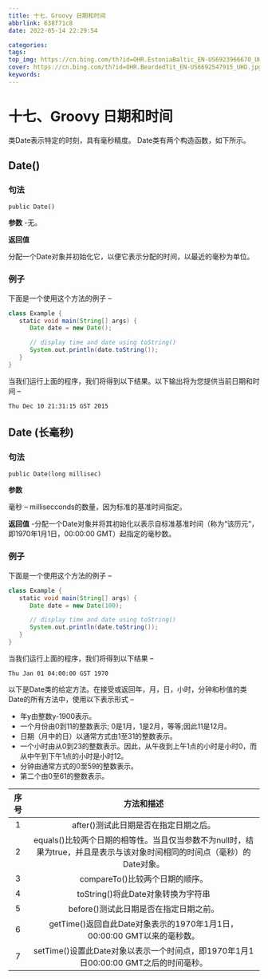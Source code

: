 ```yaml
---
title: 十七、Groovy 日期和时间
abbrlink: 638f71c8
date: 2022-05-14 22:29:54

categories:
tags:
top_img: https://cn.bing.com/th?id=OHR.EstoniaBaltic_EN-US6923966670_UHD.jpg
cover: https://cn.bing.com/th?id=OHR.BeardedTit_EN-US6692547915_UHD.jpg
keywords:  
---
```

# 十七、Groovy 日期和时间

类Date表示特定的时刻，具有毫秒精度。 Date类有两个构造函数，如下所示。

## Date()

### 句法

```
public Date()
```

**参数** -无。

**返回值**

分配一个Date对象并初始化它，以便它表示分配的时间，以最近的毫秒为单位。

### 例子

下面是一个使用这个方法的例子 –

```groovy
class Example { 
   static void main(String[] args) { 
      Date date = new Date(); 

      // display time and date using toString() 
      System.out.println(date.toString()); 
   } 
} 
```

当我们运行上面的程序，我们将得到以下结果。以下输出将为您提供当前日期和时间 –

```
Thu Dec 10 21:31:15 GST 2015
```

## Date (长毫秒)

### 句法

```
public Date(long millisec)
```

**参数**

毫秒 – millisecconds的数量，因为标准的基准时间指定。

**返回值** -分配一个Date对象并将其初始化以表示自标准基准时间（称为“该历元”，即1970年1月1日，00:00:00 GMT）起指定的毫秒数。

### 例子

下面是一个使用这个方法的例子 –

```groovy
class Example {
   static void main(String[] args) {
      Date date = new Date(100);

      // display time and date using toString()
      System.out.println(date.toString());
   } 
}
```

当我们运行上面的程序，我们将得到以下结果 –

```
Thu Jan 01 04:00:00 GST 1970
```

以下是Date类的给定方法。在接受或返回年，月，日，小时，分钟和秒值的类Date的所有方法中，使用以下表示形式 –

- 年y由整数y-1900表示。
- 一个月份由0到11的整数表示; 0是1月，1是2月，等等;因此11是12月。
- 日期（月中的日）以通常方式由1至31的整数表示。
- 一个小时由从0到23的整数表示。因此，从午夜到上午1点的小时是小时0，而从中午到下午1点的小时是小时12。
- 分钟由通常方式的0至59的整数表示。
- 第二个由0至61的整数表示。

| 序号 |                          方法和描述                          |
| :--: | :----------------------------------------------------------: |
|  1   |            after()测试此日期是否在指定日期之后。             |
|  2   | equals()比较两个日期的相等性。当且仅当参数不为null时，结果为true，并且是表示与该对象时间相同的时间点（毫秒）的Date对象。 |
|  3   |               compareTo()比较两个日期的顺序。                |
|  4   |              toString()将此Date对象转换为字符串              |
|  5   |            before()测试此日期是否在指定日期之前。            |
|  6   | getTime()返回自此Date对象表示的1970年1月1日，00:00:00 GMT以来的毫秒数。 |
|  7   | setTime()设置此Date对象以表示一个时间点，即1970年1月1日00:00:00 GMT之后的时间毫秒。 |
